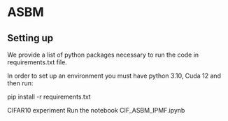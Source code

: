# ASBM
## Setting up
We provide a list of python packages necessary to run the code in requirements.txt file.

In order to set up an environment you must have python 3.10, Cuda 12 and then run:

pip install -r requirements.txt

CIFAR10 experiment
Run the notebook CIF_ASBM_IPMF.ipynb
